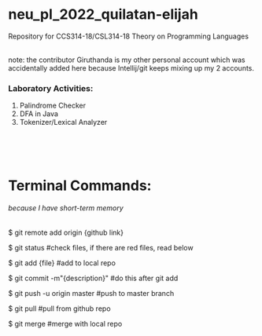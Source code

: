 # neu_pl_2022_quilatan-elijah
Repository for CCS314-18/CSL314-18 Theory on Programming Languages 

<br>
note: the contributor Giruthanda is my other personal account which was accidentally added here because Intellij/git keeps mixing up my 2 accounts. 

<h3>Laboratory Activities:</h3>

1. Palindrome Checker
2. DFA in Java
3. Tokenizer/Lexical Analyzer


<br><br><br>


<h1>Terminal Commands:</h1> 

<h6>because I have short-term memory</h6>

$ git remote add origin {github link} 

$ git status		#check files, if there are red files, read below

$ git add {file} 	#add to local repo

$ git commit -m"{description}" 	#do this after git add

$ git push -u origin master #push to master branch

$ git pull #pull from github repo

$ git merge #merge with local repo
